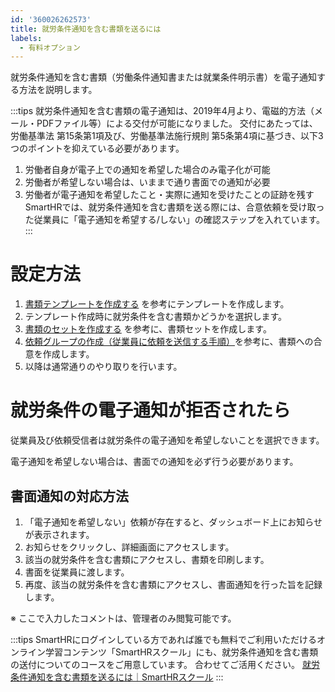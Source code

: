 ```yaml
---
id: '360026262573'
title: 就労条件通知を含む書類を送るには
labels:
  - 有料オプション
---
```

就労条件通知を含む書類（労働条件通知書または就業条件明示書）を電子通知する方法を説明します。

:::tips
就労条件通知を含む書類の電子通知は、2019年4月より、電磁的方法（メール・PDFファイル等）による交付が可能になりました。
交付にあたっては、労働基準法 第15条第1項及び、労働基準法施行規則 第5条第4項に基づき、以下3つのポイントを抑えている必要があります。
1.  労働者自身が電子上での通知を希望した場合のみ電子化が可能
2.  労働者が希望しない場合は、いままで通り書面での通知が必要
3.  労働者が電子通知を希望したこと・実際に通知を受けたことの証跡を残す
SmartHRでは、就労条件通知を含む書類を送る際には、合意依頼を受け取った従業員に「電子通知を希望する/しない」の確認ステップを入れています。
:::

# 設定方法

1.  [書類テンプレートを作成する](https://knowledge.smarthr.jp/hc/ja/articles/360026263953) を参考にテンプレートを作成します。
2.  テンプレート作成時に就労条件を含む書類かどうかを選択します。
3.  [書類のセットを作成する](https://knowledge.smarthr.jp/hc/ja/articles/360026263933) を参考に、書類セットを作成します。
4.  [依頼グループの作成（従業員に依頼を送信する手順）](https://knowledge.smarthr.jp/hc/ja/articles/360026105334)を参考に、書類への合意を作成します。
5.  以降は通常通りのやり取りを行います。

# 就労条件の電子通知が拒否されたら

従業員及び依頼受信者は就労条件の電子通知を希望しないことを選択できます。

電子通知を希望しない場合は、書面での通知を必ず行う必要があります。

## 書面通知の対応方法

1.  「電子通知を希望しない」依頼が存在すると、ダッシュボード上にお知らせが表示されます。
2.  お知らせをクリックし、詳細画面にアクセスします。
3.  該当の就労条件を含む書類にアクセスし、書類を印刷します。
4.  書面を従業員に渡します。
5.  再度、該当の就労条件を含む書類にアクセスし、書面通知を行った旨を記録します。

※ ここで入力したコメントは、管理者のみ閲覧可能です。

:::tips
SmartHRにログインしている方であれば誰でも無料でご利用いただけるオンライン学習コンテンツ「SmartHRスクール」にも、就労条件通知を含む書類の送付についてのコースをご用意しています。
合わせてご活用ください。
[就労条件通知を含む書類を送るには｜SmartHRスクール](https://school.smarthr.jp/bunsho-working-conditions)
:::
